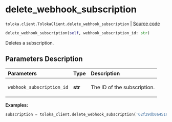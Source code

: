 # delete_webhook_subscription
`toloka.client.TolokaClient.delete_webhook_subscription` | [Source code](https://github.com/Toloka/toloka-kit/blob/v1.2.1/src/client/__init__.py#L3692)

```python
delete_webhook_subscription(self, webhook_subscription_id: str)
```

Deletes a subscription.

## Parameters Description

| Parameters | Type | Description |
| :----------| :----| :-----------|
`webhook_subscription_id`|**str**|<p>The ID of the subscription.</p>

**Examples:**


```python
subscription = toloka_client.delete_webhook_subscription('62f29db0a451956b21e13ff2')
```
